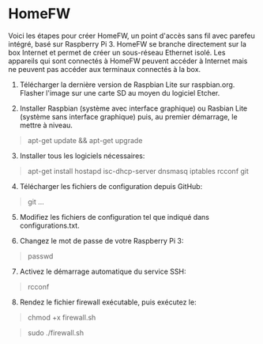 # HomeFW

Voici les étapes pour créer HomeFW, un point d'accès sans fil avec parefeu intégré, basé sur Raspberry Pi 3. HomeFW se branche directement sur la box Internet et permet de créer un sous-réseau Ethernet isolé. Les appareils qui sont connectés à HomeFW peuvent accéder à Internet mais ne peuvent pas accéder aux terminaux connectés à la box. 
1) Télécharger la dernière version de Raspbian Lite sur raspbian.org. Flasher l'image sur une carte SD au moyen du logiciel Etcher.  

2) Installer Raspbian (système avec interface graphique) ou Rasbian Lite (système sans interface graphique) puis, au premier démarrage, le mettre à niveau.
  
> apt-get update && apt-get upgrade 

3) Installer tous les logiciels nécessaires:
  
> apt-get install hostapd isc-dhcp-server dnsmasq iptables rcconf git

4) Télécharger les fichiers de configuration depuis GitHub:

> git ...

5) Modifiez les fichiers de configuration tel que indiqué dans configurations.txt.

6) Changez le mot de passe de votre Raspberry Pi 3:

> passwd

7) Activez le démarrage automatique du service SSH:

> rcconf

8) Rendez le fichier firewall exécutable, puis exécutez le:

> chmod +x firewall.sh

> sudo ./firewall.sh


